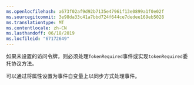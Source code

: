 ```yaml
---
ms.openlocfilehash: a673f02af9d92b7135e47961f13e0899a1f0e02f
ms.sourcegitcommit: 3e98da33c41a7bbd724f644ce7dedee169eb5028
ms.translationtype: MT
ms.contentlocale: zh-CN
ms.lasthandoff: 06/18/2019
ms.locfileid: "67172649"
---
```

如果未设置的访问令牌，则必须处理`TokenRequired`事件或实现`tokenRequired`委托协议方法。

可以通过将属性设置为事件自变量上以同步方式处理事件。
